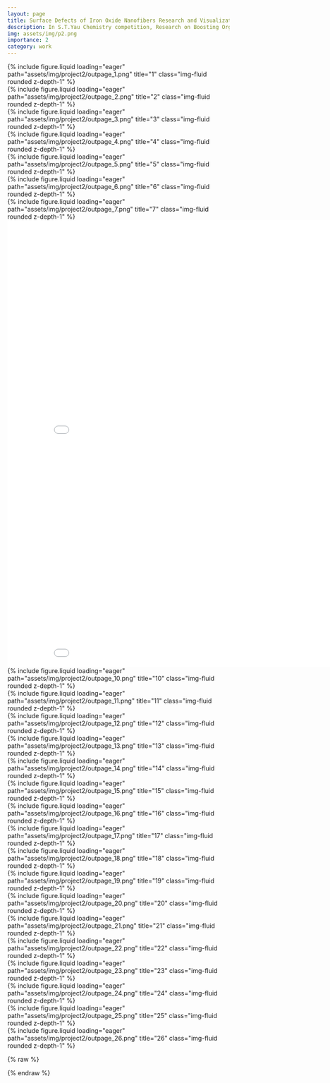 ```yaml
---
layout: page
title: Surface Defects of Iron Oxide Nanofibers Research and Visualization
description: In S.T.Yau Chemistry competition, Research on Boosting Organic Pollutants Degradation by Surface Defects of Iron Oxide Nanofibers, and animation making for visualization.
img: assets/img/p2.png
importance: 2
category: work
---
```



<div class="row">
    <div class="col-sm mt-3 mt-md-0">
        {% include figure.liquid loading="eager" path="assets/img/project2/outpage_1.png" title="1" class="img-fluid rounded z-depth-1" %}
    </div> 

</div>
<div class="row">
    <div class="col-sm mt-3 mt-md-0">
        {% include figure.liquid loading="eager" path="assets/img/project2/outpage_2.png" title="2" class="img-fluid rounded z-depth-1" %}
    </div> 

</div>
<div class="row">
    <div class="col-sm mt-3 mt-md-0">
        {% include figure.liquid loading="eager" path="assets/img/project2/outpage_3.png" title="3" class="img-fluid rounded z-depth-1" %}
    </div> 

</div>
<div class="row">
    <div class="col-sm mt-3 mt-md-0">
        {% include figure.liquid loading="eager" path="assets/img/project2/outpage_4.png" title="4" class="img-fluid rounded z-depth-1" %}
    </div> 

</div>
<div class="row">
    <div class="col-sm mt-3 mt-md-0">
        {% include figure.liquid loading="eager" path="assets/img/project2/outpage_5.png" title="5" class="img-fluid rounded z-depth-1" %}
    </div> 

</div>
<div class="row">
    <div class="col-sm mt-3 mt-md-0">
        {% include figure.liquid loading="eager" path="assets/img/project2/outpage_6.png" title="6" class="img-fluid rounded z-depth-1" %}
    </div> 

</div>
<div class="row">
    <div class="col-sm mt-3 mt-md-0">
        {% include figure.liquid loading="eager" path="assets/img/project2/outpage_7.png" title="7" class="img-fluid rounded z-depth-1" %}
    </div> 

</div>

<div class="row">
    <div class="col-sm mt-3 mt-md-0">
    <iframe width="900" height="506.250" src="/assets/img/project2/video_8.mp4" frameborder="0" allowfullscreen></iframe> 
   </div> 

</div>
<div class="row">
    <div class="col-sm mt-3 mt-md-0">
    <iframe width="900" height="506.250" src="/assets/img/project2/video_9.mp4" frameborder="0" allowfullscreen></iframe> 
   </div> 

</div>

<div class="row">
    <div class="col-sm mt-3 mt-md-0">
        {% include figure.liquid loading="eager" path="assets/img/project2/outpage_10.png" title="10" class="img-fluid rounded z-depth-1" %}
    </div> 

</div>
<div class="row">
    <div class="col-sm mt-3 mt-md-0">
        {% include figure.liquid loading="eager" path="assets/img/project2/outpage_11.png" title="11" class="img-fluid rounded z-depth-1" %}
    </div> 

</div>
<div class="row">
    <div class="col-sm mt-3 mt-md-0">
        {% include figure.liquid loading="eager" path="assets/img/project2/outpage_12.png" title="12" class="img-fluid rounded z-depth-1" %}
    </div> 

</div>
<div class="row">
    <div class="col-sm mt-3 mt-md-0">
        {% include figure.liquid loading="eager" path="assets/img/project2/outpage_13.png" title="13" class="img-fluid rounded z-depth-1" %}
    </div> 

</div>
<div class="row">
    <div class="col-sm mt-3 mt-md-0">
        {% include figure.liquid loading="eager" path="assets/img/project2/outpage_14.png" title="14" class="img-fluid rounded z-depth-1" %}
    </div> 

</div>
<div class="row">
    <div class="col-sm mt-3 mt-md-0">
        {% include figure.liquid loading="eager" path="assets/img/project2/outpage_15.png" title="15" class="img-fluid rounded z-depth-1" %}
    </div> 

</div>
<div class="row">
    <div class="col-sm mt-3 mt-md-0">
        {% include figure.liquid loading="eager" path="assets/img/project2/outpage_16.png" title="16" class="img-fluid rounded z-depth-1" %}
    </div> 

</div>
<div class="row">
    <div class="col-sm mt-3 mt-md-0">
        {% include figure.liquid loading="eager" path="assets/img/project2/outpage_17.png" title="17" class="img-fluid rounded z-depth-1" %}
    </div> 

</div>
<div class="row">
    <div class="col-sm mt-3 mt-md-0">
        {% include figure.liquid loading="eager" path="assets/img/project2/outpage_18.png" title="18" class="img-fluid rounded z-depth-1" %}
    </div> 

</div>
<div class="row">
    <div class="col-sm mt-3 mt-md-0">
        {% include figure.liquid loading="eager" path="assets/img/project2/outpage_19.png" title="19" class="img-fluid rounded z-depth-1" %}
    </div> 

</div>
<div class="row">
    <div class="col-sm mt-3 mt-md-0">
        {% include figure.liquid loading="eager" path="assets/img/project2/outpage_20.png" title="20" class="img-fluid rounded z-depth-1" %}
    </div> 

</div>
<div class="row">
    <div class="col-sm mt-3 mt-md-0">
        {% include figure.liquid loading="eager" path="assets/img/project2/outpage_21.png" title="21" class="img-fluid rounded z-depth-1" %}
    </div> 

</div>
<div class="row">
    <div class="col-sm mt-3 mt-md-0">
        {% include figure.liquid loading="eager" path="assets/img/project2/outpage_22.png" title="22" class="img-fluid rounded z-depth-1" %}
    </div> 

</div>
<div class="row">
    <div class="col-sm mt-3 mt-md-0">
        {% include figure.liquid loading="eager" path="assets/img/project2/outpage_23.png" title="23" class="img-fluid rounded z-depth-1" %}
    </div> 

</div>
<div class="row">
    <div class="col-sm mt-3 mt-md-0">
        {% include figure.liquid loading="eager" path="assets/img/project2/outpage_24.png" title="24" class="img-fluid rounded z-depth-1" %}
    </div> 

</div>
<div class="row">
    <div class="col-sm mt-3 mt-md-0">
        {% include figure.liquid loading="eager" path="assets/img/project2/outpage_25.png" title="25" class="img-fluid rounded z-depth-1" %}
    </div> 

</div>
<div class="row">
    <div class="col-sm mt-3 mt-md-0">
        {% include figure.liquid loading="eager" path="assets/img/project2/outpage_26.png" title="26" class="img-fluid rounded z-depth-1" %}
    </div> 

</div>

{% raw %}


{% endraw %}

